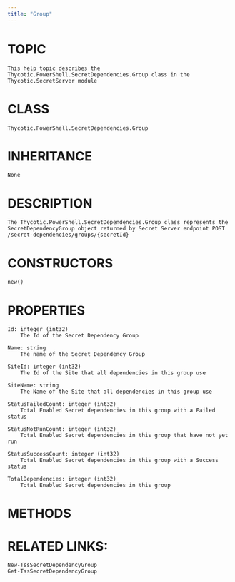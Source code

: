 ```yaml
---
title: "Group"
---
```


# TOPIC
    This help topic describes the Thycotic.PowerShell.SecretDependencies.Group class in the Thycotic.SecretServer module

# CLASS
    Thycotic.PowerShell.SecretDependencies.Group

# INHERITANCE
    None

# DESCRIPTION
    The Thycotic.PowerShell.SecretDependencies.Group class represents the SecretDependencyGroup object returned by Secret Server endpoint POST /secret-dependencies/groups/{secretId}

# CONSTRUCTORS
    new()

# PROPERTIES
    Id: integer (int32)
        The Id of the Secret Dependency Group

    Name: string
        The name of the Secret Dependency Group

    SiteId: integer (int32)
        The Id of the Site that all dependencies in this group use

    SiteName: string
        The Name of the Site that all dependencies in this group use

    StatusFailedCount: integer (int32)
        Total Enabled Secret dependencies in this group with a Failed status

    StatusNotRunCount: integer (int32)
        Total Enabled Secret dependencies in this group that have not yet run

    StatusSuccessCount: integer (int32)
        Total Enabled Secret dependencies in this group with a Success status

    TotalDependencies: integer (int32)
        Total Enabled Secret dependencies in this group

# METHODS

# RELATED LINKS:
    New-TssSecretDependencyGroup
    Get-TssSecretDependencyGroup